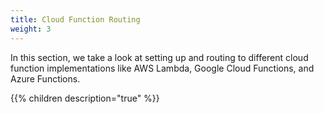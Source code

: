 ```yaml
---
title: Cloud Function Routing
weight: 3
---
```


In this section, we take a look at setting up and routing to different cloud function implementations like AWS Lambda, Google Cloud Functions, and Azure Functions.

{{% children description="true" %}}